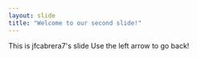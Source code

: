 ```yaml
---
layout: slide
title: "Welcome to our second slide!"
---
```

This is jfcabrera7's slide
Use the left arrow to go back!

